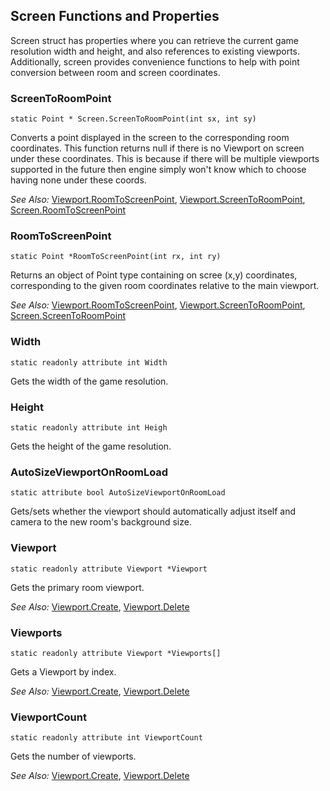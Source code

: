 ## Screen Functions and Properties

Screen struct has properties where you can retrieve the current game resolution width and height, and also references to existing viewports. Additionally, screen provides convenience functions to help with point conversion between room and screen coordinates. 

### ScreenToRoomPoint

    static Point * Screen.ScreenToRoomPoint(int sx, int sy)

Converts a point displayed in the screen to the corresponding room coordinates. This function returns null if there is no Viewport on screen under these coordinates. This is because if there will be multiple viewports supported in the future then engine simply won't know which to choose having none under these coords.

*See Also:* [Viewport.RoomToScreenPoint](Viewport#roomtoscreenpoint), [Viewport.ScreenToRoomPoint](Viewport#screentoroompoint), [Screen.RoomToScreenPoint](Screen#toomtoscreenpoint)

### RoomToScreenPoint

    static Point *RoomToScreenPoint(int rx, int ry)

Returns an object of Point type containing on scree (x,y) coordinates, corresponding to the given room coordinates relative to the main viewport.

*See Also:* [Viewport.RoomToScreenPoint](Viewport#roomtoscreenpoint), [Viewport.ScreenToRoomPoint](Viewport#screentoroompoint), [Screen.ScreenToRoomPoint](Screen#screentoroompoint)

### Width

    static readonly attribute int Width

Gets the width of the game resolution.

### Height

    static readonly attribute int Heigh

Gets the height of the game resolution.

### AutoSizeViewportOnRoomLoad

    static attribute bool AutoSizeViewportOnRoomLoad

Gets/sets whether the viewport should automatically adjust itself and camera to the new room's background size.

### Viewport

    static readonly attribute Viewport *Viewport

Gets the primary room viewport.

*See Also:* [Viewport.Create](Viewport#create), [Viewport.Delete](Viewport#delete)

### Viewports

    static readonly attribute Viewport *Viewports[]

Gets a Viewport by index.

*See Also:* [Viewport.Create](Viewport#create), [Viewport.Delete](Viewport#delete)

### ViewportCount

    static readonly attribute int ViewportCount

Gets the number of viewports.

*See Also:* [Viewport.Create](Viewport#create), [Viewport.Delete](Viewport#delete)